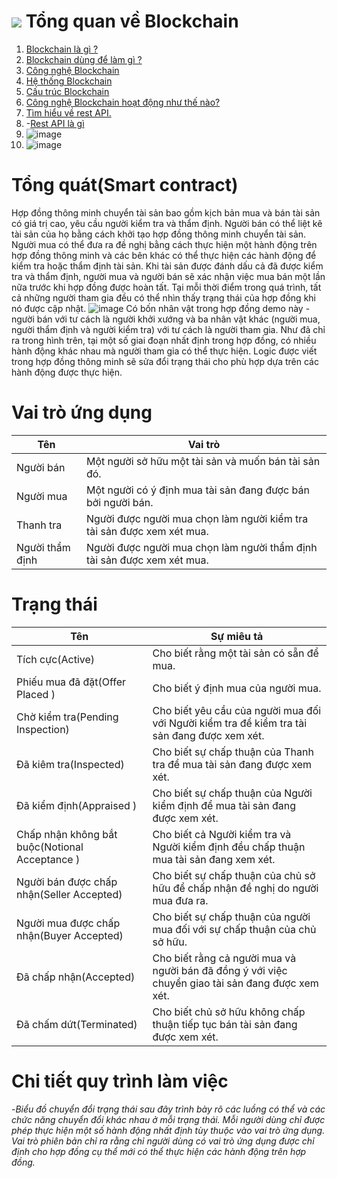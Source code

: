 # ![](https://user-images.githubusercontent.com/92350565/138580656-744676a8-a68d-40c4-aae6-823a798fcc3b.PNG) Tổng quan về Blockchain


1. [Blockchain là gì ?](https://github.com/NguyenHaDoanh/se07-24.1/blob/main/Definition/Blockchain)
2. [Blockchain dùng để làm gì ?](https://github.com/NguyenHaDoanh/se07-24.1/blob/main/Use/%E1%BB%A8ng%20d%E1%BB%A5ng)
3. [Công nghệ Blockchain](https://github.com/NguyenHaDoanh/se07-24.1/tree/main/Tech)
4. [Hệ thống Blockchain](https://github.com/NguyenHaDoanh/se07-24.1/blob/main/System/H%E1%BB%87%20th%E1%BB%91ng)
5. [Cấu trúc Blockchain](https://github.com/NguyenHaDoanh/se07-24.1/blob/main/Structure/C%E1%BA%A5u%20tr%C3%BAc)
6. [Công nghệ Blockchain hoạt động như thế nào?](https://github.com/NguyenHaDoanh/se07-24.1/blob/main/Operation/C%C3%A1ch%20ho%E1%BA%A1t%20%C4%91%E1%BB%99ng)
7. [Tìm hiểu về rest API.](https://www.redhat.com/en/topics/api/what-is-a-rest-api?fbclid=IwAR3LFXGv7ET1Lu9_MdPFU0NxX92vHVXwGm6xNDvXNPOwmImbQeWFX5XUV3o)
8.  -[Rest API là gì](https://itnavi.com.vn/blog/rest-api-la-gi/)
9.    ![image](https://user-images.githubusercontent.com/86102398/138792758-5fce033c-f88f-4bf4-ba62-db88c5daab83.png)
10.    ![image](https://user-images.githubusercontent.com/86102398/138792800-40880189-0bed-4206-9e5e-405a131cd117.png)


# Tổng quát(Smart contract)
Hợp đồng thông minh chuyển tài sản bao gồm kịch bản mua và bán tài sản có giá trị cao, yêu cầu người kiểm tra và thẩm định. Người bán có thể liệt kê tài sản của họ bằng cách khởi tạo hợp đồng thông minh chuyển tài sản. Người mua có thể đưa ra đề nghị bằng cách thực hiện một hành động trên hợp đồng thông minh và các bên khác có thể thực hiện các hành động để kiểm tra hoặc thẩm định tài sản. Khi tài sản được đánh dấu cả đã được kiểm tra và thẩm định, người mua và người bán sẽ xác nhận việc mua bán một lần nữa trước khi hợp đồng được hoàn tất. Tại mỗi thời điểm trong quá trình, tất cả những người tham gia đều có thể nhìn thấy trạng thái của hợp đồng khi nó được cập nhật. 
![image](https://user-images.githubusercontent.com/86102398/138625413-45b50ebf-0624-4e74-b9f7-c432f29acedb.png)
Có bốn nhân vật trong hợp đồng demo này - người bán với tư cách là người khởi xướng và ba nhân vật khác (người mua, người thẩm định và người kiểm tra) với tư cách là người tham gia. Như đã chỉ ra trong hình trên, tại một số giai đoạn nhất định trong hợp đồng, có nhiều hành động khác nhau mà người tham gia có thể thực hiện. Logic được viết trong hợp đồng thông minh sẽ sửa đổi trạng thái cho phù hợp dựa trên các hành động được thực hiện. 
# Vai trò ứng dụng 
|Tên|Vai trò|
|---|-------|
|Người bán|Một người sở hữu một tài sản và muốn bán tài sản đó. |
|Người mua|Một người có ý định mua tài sản đang được bán bởi người bán. |
|Thanh tra|Người được người mua chọn làm người kiểm tra tài sản được xem xét mua. |
|Người thẩm định|Người được người mua chọn làm người thẩm định tài sản được xem xét mua. |

# Trạng thái
|Tên|Sự miêu tả|
|---|----------|
|Tích cực(Active)|Cho biết rằng một tài sản có sẵn để mua.|
|Phiếu mua đã đặt(Offer Placed )|Cho biết ý định mua của người mua.|
|Chờ kiểm tra(Pending Inspection)|Cho biết yêu cầu của người mua đối với Người kiểm tra để kiểm tra tài sản đang được xem xét.|
|Đã kiêm tra(Inspected)|Cho biết sự chấp thuận của Thanh tra để mua tài sản đang được xem xét.|
|Đã kiểm định(Appraised )|Cho biết sự chấp thuận của Người kiểm định để mua tài sản đang được xem xét. |
|Chấp nhận không bắt buộc(Notional Acceptance )|Cho biết cả Người kiểm tra và Người kiểm định đều chấp thuận mua tài sản đang xem xét. |
|Người bán được chấp nhận(Seller Accepted)|Cho biết sự chấp thuận của chủ sở hữu để chấp nhận đề nghị do người mua đưa ra. |
|Người mua được chấp nhận(Buyer Accepted) |Cho biết sự chấp thuận của người mua đối với sự chấp thuận của chủ sở hữu. |
|Đã chấp nhận(Accepted)|Cho biết rằng cả người mua và người bán đã đồng ý với việc chuyển giao tài sản đang được xem xét. |
|Đã chấm dứt(Terminated)|Cho biết chủ sở hữu không chấp thuận tiếp tục bán tài sản đang được xem xét. |
# Chi tiết quy trình làm việc
  -*Biểu đồ chuyển đổi trạng thái sau đây trình bày rõ các luồng có thể và các chức năng chuyển đổi khác nhau ở mỗi trạng thái. Mỗi người dùng chỉ được phép thực hiện một số hành động nhất định tùy thuộc vào vai trò ứng dụng. Vai trò phiên bản chỉ ra rằng chỉ người dùng có vai trò ứng dụng được chỉ định cho hợp đồng cụ thể mới có thể thực hiện các hành động trên hợp đồng.* 
